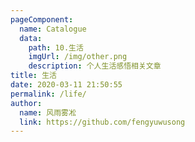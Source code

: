 ```yaml
---
pageComponent:
  name: Catalogue
  data:
    path: 10.生活
    imgUrl: /img/other.png
    description: 个人生活感悟相关文章
title: 生活
date: 2020-03-11 21:50:55
permalink: /life/
author:
  name: 风雨雾凇
  link: https://github.com/fengyuwusong
---
```

